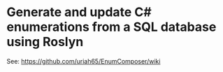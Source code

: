 # Generate and update C# enumerations from a SQL database using Roslyn

See: https://github.com/uriah65/EnumComposer/wiki
